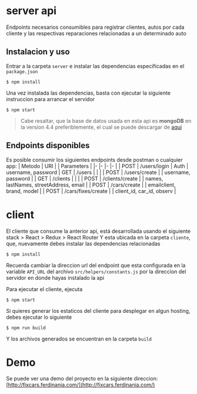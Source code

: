 # server api
Endpoints necesarios consumibles para registrar clientes, autos por cada cliente y las
respectivas reparaciones relacionadas a un determinado auto

## Instalacion y uso
Entrar a la carpeta `server` e instalar las dependencias especificadas en el `package.json`
```
$ npm install
```
Una vez instalada las dependencias, basta con ejecutar la siguiente instruccion para arrancar el servidor
```
$ npm start 
```
> Cabe resaltar, que la base de datos usada en esta api es **mongoDB** en la version 4.4 preferiblemente, el cual se puede descargar de [aqui](https://docs.mongodb.com/manual/installation/)

## Endpoints disponibles
Es posible consumir los siguientes endpoints desde postman o cualquier app:
| Metodo | URI | | Parameters |
|-	|-	|-	|-	|
| POST | /users/login | Auth | username, password
|  GET	| /users |  	|  	|
| POST	| /users/create |  	| username, password |
| GET	| /clients |  	|  |
| POST	| /clients/create |  | names, lastNames, streetAddress, email |
| POST	| /cars/create |  | emailclient, brand, model |
| POST	| /cars/fixes/create |  | client_id, car_id, observ |


# client
El cliente que consume la anterior api, está desarrollada usando el siguiente stack
    > React
    > Redux
    > React Router
Y esta ubicada en la carpeta `cliente`, que, nuevamente debes instalar las dependencias relacionadas
```
$ npm install 
```
Recuerda cambiar la direccion url del endpoint que esta configurada en la variable `API_URL` del archivo
`src/helpers/constants.js` por la direccion del servidor en donde hayas instalado la api

Para ejecutar el cliente, ejecuta
```
$ npm start 
```
Si quieres generar los estaticos del cliente para desplegar en algun hosting, debes ejecutar lo siguiente
```
$ npm run build
```
Y los archivos generados se encuentran en la carpeta `build`


# Demo
Se puede ver una demo del proyecto en la siguiente direccion:
[http://fixcars.ferdinania.com/](http://fixcars.ferdinania.com/)
